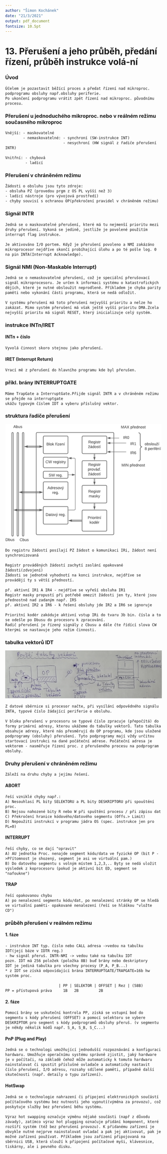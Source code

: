 ```yaml
---
author: "Šimon Kochánek"
date: "21/3/2021"
output: pdf_document
fontsize: 10.5pt
---
```


<style type="text/css">
  body{
    font-size: 10.5pt;
  }
</style>


# 13. Přerušení a jeho průběh, předání řízení, průběh instrukce volá-ní

### Úvod

    Účelem je pozastavit běžící proces a předat řízení nad mikroproc. podprogramu obsluhy např.obsluhy periferie.
    Po ukončení podprogramu vrátit zpět řízení nad mikroproc. původnímu procesu.

### Přerušení u jednoduchého mikroproc. nebo v reálném režimu současného mikroproc

    Vnější: - maskovatelné
            - nemaskovatelné: - synchroní (SW-instrukce INT)
                              - nesychroní (HW signál z řadiče přerušení INTR)

    Vnitřní: - chybová
             - ladící

### Přerušení v chráněném režimu


    Žádosti o obsluhu jsou tyto zdroje:
    - obsluha PZ (provedou prgm z OS PL vyšší než 3)
    - ladící nástroje (pro vývojová prostředí)
    - chyby souvisí s ochranou OP(překročení pravidel v chráněném režimu)

### Signál INTR
> 
    Jedná se o maskovatelné přerušení, které má tu nejmenší prioritu mezi druhy přerušení. Vykoná se jedině, jestliže je povolené použitím interrupt flag instrukce.

    Je aktivováno I/O portem. Když je přerušení povoleno a NMI zakázáno mikroprocesor nejdříve skončí probíhající úlohu a po té pošle log. 0 na pin INTA(Interrupt Acknowledge).

### Signál NMI (Non-Maskable Interrupt)

    Jedná se o nemaskovatelné přerušení, což je speciální přerušovací signál mikroprocesoru. Je určen k informaci systému o katastrofických dějích, které je nutné obsloužit neprodleně. Příkladem je chyba parity paměti nebo vykonání části programu, která se nedá odložit.

    V systému přerušení má toto přerušení nejvyšší prioritu a nelze ho zakázat. Mimo systém přerušení má však ještě vyšší prioritu DMA.Zcela nejvyšší prioritu má signál RESET, který inicializuje celý systém.

### instrukce INTn/IRET

#### INTn + číslo

    Vyvolá činnost skoro stejnou jako přerušení.

#### IRET (Interrupt Return)

    Vrací mě z přerušení do hlavního programu kde byl přerušen.

### příkl. brány INTERRUPTGATE

    Máme TrapGate a InterruptGate.Přijde signál INTR a v chráněném režimu se přejde na interruptgate
    ukážu typovým číslem IDT a vyberu příslušný vektor.

### struktura řadiče přerušení

![](images/StructureInterruptController.png)

    Do registru žádostí posílají PZ žádost o komunikaci IRi, žádost není synchronizovaná

    Registr prováděných žádostí zachytí zaslání opakované žádosti(zdvojení)
    Žádosti se jednotně vyhodnotí na konci instrukce, nejdříve se provádějí ty s větší předností.

    př. aktivní IR1 A IR4 - nejdříve se vyřeší obsluha IR1
    Registr masky propustí při potřebě omezit žádosti jen ty, které jsou přednostně nad zadaným např. IR5
    př. aktivní IR2 a IR6 - k řešení obsluhy jde IR2 a IR6 se ignoruje

    Prioritní kodér zakóduje aktivní vstup IRi do tvaru 3b bin. čísla a to se odešle po Dbusu do procesoru k zpracování.
    Řadič přerušení je řízený signály z Cbusu a dále čte řídící slova CW kterými se nastavuje jeho režim činnosti.

### tabulka vektorů IDT


![](images/VectorTableInterrupt.png)

    Z datové sběrnice si procesor načte, při vysílání odpovědného signálu INTA, typové číslo žádající periferie o obsluhu.

    V bloku přerušení v procesoru se typové číslo zpracuje (přepočítá) do formy primární adresy, kterou ukážeme do tabulky vektorů. Tato tabulka obsahuje adresy, které nás přesměrují do OP programu, kde jsou uložené podprogramy (obsluhy) přerušení. Tyto podprogramy mají vždy určitou startovací instrukci na dané počáteční adrese. Počáteční adresa je vektorem - nasměřuje řízení proc. z přerušeného procesu na podprogram obsluhy.

### Druhy přerušení v chráněném režimu

    Záleží na druhu chyby a jejímu řešení.

#### ABORT

    řeší vzniklé chyby např.:
    A) Nesouhlasí PL bity SELEKTORU a PL bity DESKRIPTORU při spouštění proc.
    B) Nejsou nahozené bity R nebo W při spuštění procesu / při zápisu dat
    C) Překročení hranice kódového/datového segmentu (Offs.> Limit)
    D) Nepoužití instrukcí v programu jádra OS (spec. instrukce jen pro PL=0)

#### INTERRUPT

    řeší chyby, co se dají "opravit"
    A) AU jednotka Proc. nenajde segment kódu/data ve fyzické OP (bit P ->Přítomnost je shozený, segment je asi ve virtuální pam.)
    B) Do datového segmentu s volným místem 1,2,3,.. Byty se nedá uložit výsledek z koprocesoru (pokud je aktivní bit ED, segment se "nafoukne")

#### TRAP

    řeší opakovanou chybu 
    A) po nenalezení segmentu kódu/dat, po nenalezení stránky OP se hledá ve virtuální paměti- opakované nenalezení (řeší se hláškou "vložte CD")

### průběh přerušení v reálném režimu

#### 1. fáze

    - instrukce INT typ. číslo nebo CALL adresa ->vedou na tabulku IDT(její báze v IDTR reg.)
    - hw signál přeruš. INTR-NMI -> vedou také na tabulku IDT
    pozn. IDT má 256 položek (položka 8B) buď brány nebo deskriptory
    IDT je jediná tabulka pro všechny procesy (P_A, P_B...)
    * z IDT se získá odpovídající brána INTERRUPTGATE/TRAPGATE=16b hw systém proc.

                            | PP | SELEKTOR | OFFSET | Rez | (58B)
    PP = přístupová práva     1B   2B         2B

#### 2. fáze

    Pomocí brány se uskuteční kontrola PP, získá se vstupní bod do segmentu s kódy přerušení (OFFSET) a pomocí selektoru se vybere DESKRIPTOR pro segment s kódy podprogramů obsluhy přeruš. (v segmentu je někdy několik kódů např. S_A, S_B, S_C...)

#### PnP (Plug and Play)

    Jedná se o technologi umožňující jednodušší rozpoznávání a konfiguraci hardwaru. Umožňuje operačnímu systému správně zjistit, jaký hardware je v počítači, na základě čehož může automaticky k tomuto hardwaru nainstalovat či spustit příslušné ovladače a automaticky nastavit číslo přerušení, I/O adresu, rozsahy sdílené paměti, případně další skutečnosti (např. detaily o typu zařízení).

#### HotSwap

    Jedná se o technologie nahrazení či připojení elektronických součástí počítačového systému bez nutnosti jeho vypnutí(výměna za provozu), což poskytuje služby bez přerušení běhu systému. 

    Výraz hot swapping označuje výměnu nějaké součásti (např z důvodu závady), zatímco výraz hot plugging označuje přidání komponent, které rozšíří systém (též bez přerušení provozu). K přidanému zařízení je obvykle nutné nejprve nainstalovat ovladač a pak jej aktivovat, pak je možné zařízení používat. Příkladem jsou zařízení připojovaná na sběrnici USB, která slouží k připojení počítačové myši, klávesnice, tiskárny, ale i pevného disku.
